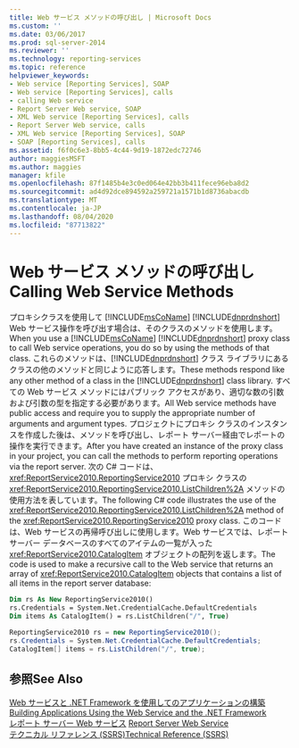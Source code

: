 ```yaml
---
title: Web サービス メソッドの呼び出し | Microsoft Docs
ms.custom: ''
ms.date: 03/06/2017
ms.prod: sql-server-2014
ms.reviewer: ''
ms.technology: reporting-services
ms.topic: reference
helpviewer_keywords:
- Web service [Reporting Services], SOAP
- Web service [Reporting Services], calls
- calling Web service
- Report Server Web service, SOAP
- XML Web service [Reporting Services], calls
- Report Server Web service, calls
- XML Web service [Reporting Services], SOAP
- SOAP [Reporting Services], calls
ms.assetid: f6f0c6e3-8bb5-4c44-9d19-1872edc72746
author: maggiesMSFT
ms.author: maggies
manager: kfile
ms.openlocfilehash: 87f1485b4e3c0ed064e42bb3b411fece96eba8d2
ms.sourcegitcommit: ad4d92dce894592a259721a1571b1d8736abacdb
ms.translationtype: MT
ms.contentlocale: ja-JP
ms.lasthandoff: 08/04/2020
ms.locfileid: "87713822"
---
```

# <a name="calling-web-service-methods"></a><span data-ttu-id="03ef9-102">Web サービス メソッドの呼び出し</span><span class="sxs-lookup"><span data-stu-id="03ef9-102">Calling Web Service Methods</span></span>
  <span data-ttu-id="03ef9-103">プロキシクラスを使用して [!INCLUDE[msCoName](../../../includes/msconame-md.md)] [!INCLUDE[dnprdnshort](../../../includes/dnprdnshort-md.md)] Web サービス操作を呼び出す場合は、そのクラスのメソッドを使用します。</span><span class="sxs-lookup"><span data-stu-id="03ef9-103">When you use a [!INCLUDE[msCoName](../../../includes/msconame-md.md)] [!INCLUDE[dnprdnshort](../../../includes/dnprdnshort-md.md)] proxy class to call Web service operations, you do so by using the methods of that class.</span></span> <span data-ttu-id="03ef9-104">これらのメソッドは、[!INCLUDE[dnprdnshort](../../../includes/dnprdnshort-md.md)] クラス ライブラリにあるクラスの他のメソッドと同じように応答します。</span><span class="sxs-lookup"><span data-stu-id="03ef9-104">These methods respond like any other method of a class in the [!INCLUDE[dnprdnshort](../../../includes/dnprdnshort-md.md)] class library.</span></span> <span data-ttu-id="03ef9-105">すべての Web サービス メソッドにはパブリック アクセスがあり、適切な数の引数および引数の型を指定する必要があります。</span><span class="sxs-lookup"><span data-stu-id="03ef9-105">All Web service methods have public access and require you to supply the appropriate number of arguments and argument types.</span></span> <span data-ttu-id="03ef9-106">プロジェクトにプロキシ クラスのインスタンスを作成した後は、メソッドを呼び出し、レポート サーバー経由でレポートの操作を実行できます。</span><span class="sxs-lookup"><span data-stu-id="03ef9-106">After you have created an instance of the proxy class in your project, you can call the methods to perform reporting operations via the report server.</span></span> <span data-ttu-id="03ef9-107">次の C# コードは、<xref:ReportService2010.ReportingService2010> プロキシ クラスの <xref:ReportService2010.ReportingService2010.ListChildren%2A> メソッドの使用方法を表しています。</span><span class="sxs-lookup"><span data-stu-id="03ef9-107">The following C# code illustrates the use of the <xref:ReportService2010.ReportingService2010.ListChildren%2A> method of the <xref:ReportService2010.ReportingService2010> proxy class.</span></span> <span data-ttu-id="03ef9-108">このコードは、Web サービスの再帰呼び出しに使用します。Web サービスでは、レポート サーバー データベースのすべてのアイテムの一覧が入った <xref:ReportService2010.CatalogItem> オブジェクトの配列を返します。</span><span class="sxs-lookup"><span data-stu-id="03ef9-108">The code is used to make a recursive call to the Web service that returns an array of <xref:ReportService2010.CatalogItem> objects that contains a list of all items in the report server database:</span></span>  
  
```vb  
Dim rs As New ReportingService2010()  
rs.Credentials = System.Net.CredentialCache.DefaultCredentials  
Dim items As CatalogItem() = rs.ListChildren("/", True)  
```  
  
```csharp  
ReportingService2010 rs = new ReportingService2010();  
rs.Credentials = System.Net.CredentialCache.DefaultCredentials;  
CatalogItem[] items = rs.ListChildren("/", true);  
```  
  
## <a name="see-also"></a><span data-ttu-id="03ef9-109">参照</span><span class="sxs-lookup"><span data-stu-id="03ef9-109">See Also</span></span>  
 <span data-ttu-id="03ef9-110">[Web サービスと .NET Framework を使用してのアプリケーションの構築](building-applications-using-the-web-service-and-the-net-framework.md) </span><span class="sxs-lookup"><span data-stu-id="03ef9-110">[Building Applications Using the Web Service and the .NET Framework](building-applications-using-the-web-service-and-the-net-framework.md) </span></span>  
 <span data-ttu-id="03ef9-111">[レポート サーバー Web サービス](../report-server-web-service.md) </span><span class="sxs-lookup"><span data-stu-id="03ef9-111">[Report Server Web Service](../report-server-web-service.md) </span></span>  
 [<span data-ttu-id="03ef9-112">テクニカル リファレンス (SSRS)</span><span class="sxs-lookup"><span data-stu-id="03ef9-112">Technical Reference &#40;SSRS&#41;</span></span>](../../technical-reference-ssrs.md)  
  
  
